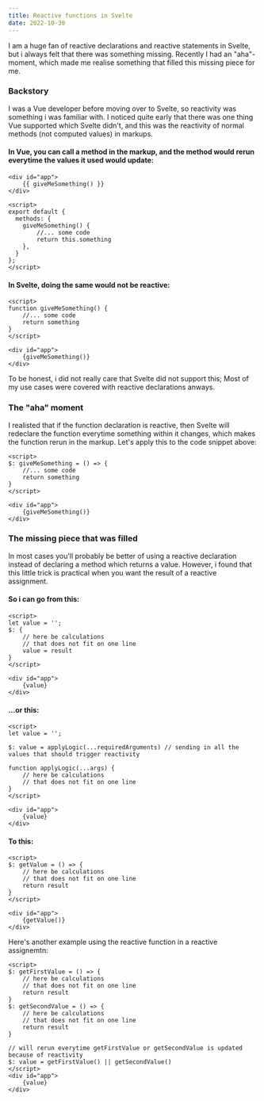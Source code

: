 ```yaml
---
title: Reactive functions in Svelte
date: 2022-10-30
---
```


I am a huge fan of reactive declarations and reactive statements in Svelte, but i always felt that there was something missing. Recently I had an "aha"-moment, which made me realise something that filled this missing piece for me.

### Backstory
I was a Vue developer before moving over to Svelte, so reactivity was something i was familiar with. I noticed quite early
that there was one thing Vue supported which Svelte didn't, and this was the reactivity of normal methods (not computed values) in markups.

#### In Vue, you can call a method in the markup, and the method would rerun everytime the values it used would update:

```svelte
<div id="app">
    {{ giveMeSomething() }}
</div>

<script>
export default {
  methods: {
    giveMeSomething() {
        //... some code
        return this.something
    },
  }
};
</script>
```

#### In Svelte, doing the same would not be reactive:

```svelte
<script>
function giveMeSomething() {
    //... some code
    return something
}
</script>

<div id="app">
    {giveMeSomething()}
</div>
```

To be honest, i did not really care that Svelte did not support this; Most of my use cases were covered with reactive declarations anways.

### The "aha" moment

I realisted that if the function declaration is reactive, then Svelte will redeclare the function everytime something within it changes, which makes the function rerun in the markup. Let's apply this to the code snippet above:

```svelte
<script>
$: giveMeSomething = () => {
    //... some code
    return something
}
</script>

<div id="app">
    {giveMeSomething()}
</div>
```

### The missing piece that was filled

In most cases you'll probably be better of using a reactive declaration instead of declaring a method which returns a value.
However, i found that this little trick is practical when you want the result of a reactive assignment.

#### So i can go from this:

```svelte
<script>
let value = '';
$: {
    // here be calculations
    // that does not fit on one line
    value = result
}
</script>

<div id="app">
    {value}
</div>
```

#### ...or this:

```svelte
<script>
let value = '';

$: value = applyLogic(...requiredArguments) // sending in all the values that should trigger reactivity

function applyLogic(...args) {
    // here be calculations
    // that does not fit on one line
}
</script>

<div id="app">
    {value}
</div>
```

#### To this:

```svelte
<script>
$: getValue = () => {
    // here be calculations
    // that does not fit on one line
    return result
}
</script>

<div id="app">
    {getValue()}
</div>
```

Here's another example using the reactive function in a reactive assignemtn:

```svelte
<script>
$: getFirstValue = () => {
    // here be calculations
    // that does not fit on one line
    return result
}
$: getSecondValue = () => {
    // here be calculations
    // that does not fit on one line
    return result
}

// will rerun everytime getFirstValue or getSecondValue is updated because of reactivity
$: value = getFirstValue() || getSecondValue()
</script>
<div id="app">
    {value}
</div>
```
